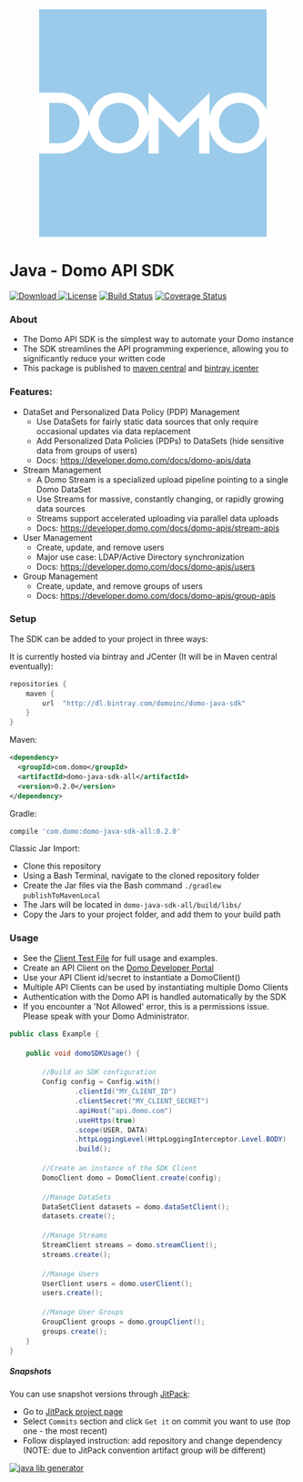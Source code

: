 <div align="center">
  <img src="domo.png" width="400" height="400"/>
</div>

# Java - Domo API SDK
[![Download](https://api.bintray.com/packages/domoinc/domo-java-sdk/domo-java-sdk/images/download.svg) ](https://bintray.com/domoinc/domo-java-sdk/domo-java-sdk/_latestVersion)
[![License](http://img.shields.io/badge/license-MIT-blue.svg?style=flat)](http://www.opensource.org/licenses/MIT)
[![Build Status](http://img.shields.io/travis/domoinc/domo-java-sdk.svg?style=flat&branch=master)](https://travis-ci.org/domoinc/domo-java-sdk)
[![Coverage Status](https://img.shields.io/coveralls/domoinc/domo-java-sdk.svg?style=flat)](https://coveralls.io/r/domoinc/domo-java-sdk?branch=master)

### About

* The Domo API SDK is the simplest way to automate your Domo instance
* The SDK streamlines the API programming experience, allowing you to significantly reduce your written code
* This package is published to [maven central](https://maven-badges.herokuapp.com/maven-central/com.domo/domo-java-sdk) and [bintray jcenter](https://bintray.com/checketts/domo-java-sdk/domo-java-sdk/)

### Features:
- DataSet and Personalized Data Policy (PDP) Management
    - Use DataSets for fairly static data sources that only require occasional updates via data replacement
    - Add Personalized Data Policies (PDPs) to DataSets (hide sensitive data from groups of users)
    - Docs: https://developer.domo.com/docs/domo-apis/data
- Stream Management
    - A Domo Stream is a specialized upload pipeline pointing to a single Domo DataSet
    - Use Streams for massive, constantly changing, or rapidly growing data sources
    - Streams support accelerated uploading via parallel data uploads
    - Docs: https://developer.domo.com/docs/domo-apis/stream-apis
- User Management
    - Create, update, and remove users
    - Major use case: LDAP/Active Directory synchronization
    - Docs: https://developer.domo.com/docs/domo-apis/users
- Group Management
    - Create, update, and remove groups of users
    - Docs: https://developer.domo.com/docs/domo-apis/group-apis

### Setup
 
<!---
[![JCenter](https://img.shields.io/bintray/v/checketts/domo-java-sdk/domo-java-sdk.svg?label=jcenter)](https://bintray.com/checketts/domo-java-sdk/domo-java-sdk/_latestVersion)
[![Maven Central](https://img.shields.io/maven-central/v/com.domo/domo-java-sdk.svg?style=flat)](https://maven-badges.herokuapp.com/maven-central/com.domo/domo-java-sdk)
-->

The SDK can be added to your project in three ways:

It is currently hosted via bintray and JCenter (It will be in Maven central eventually):
```groovy
repositories {
    maven {
        url  "http://dl.bintray.com/domoinc/domo-java-sdk" 
    }
}
```

Maven:

```xml
<dependency>
  <groupId>com.domo</groupId>
  <artifactId>domo-java-sdk-all</artifactId>
  <version>0.2.0</version>
</dependency>
```

Gradle:

```groovy
compile 'com.domo:domo-java-sdk-all:0.2.0'
```

Classic Jar Import:
- Clone this repository
- Using a Bash Terminal, navigate to the cloned repository folder
- Create the Jar files via the Bash command `./gradlew publishToMavenLocal`
- The Jars will be located in `domo-java-sdk-all/build/libs/`
- Copy the Jars to your project folder, and add them to your build path

### Usage
* See the [Client Test File](https://github.com/domoinc/domo-java-sdk/blob/master/domo-java-sdk-all/src/test/java/com/domo/sdk/ClientTest.java) for full usage and examples.
* Create an API Client on the [Domo Developer Portal](https://developer.domo.com/)
* Use your API Client id/secret to instantiate a DomoClient()
* Multiple API Clients can be used by instantiating multiple Domo Clients
* Authentication with the Domo API is handled automatically by the SDK
* If you encounter a 'Not Allowed' error, this is a permissions issue. Please speak with your Domo Administrator.

```java
public class Example {
    
    public void domoSDKUsage() {
        
        //Build an SDK configuration
        Config config = Config.with()
                .clientId("MY_CLIENT_ID")
                .clientSecret("MY_CLIENT_SECRET")
                .apiHost("api.domo.com")
                .useHttps(true)
                .scope(USER, DATA)
                .httpLoggingLevel(HttpLoggingInterceptor.Level.BODY)
                .build();

        //Create an instance of the SDK Client
        DomoClient domo = DomoClient.create(config);
        
        //Manage DataSets
        DataSetClient datasets = domo.dataSetClient();
        datasets.create();
        
        //Manage Streams
        StreamClient streams = domo.streamClient();
        streams.create();
        
        //Manage Users
        UserClient users = domo.userClient();
        users.create();
        
        //Manage User Groups
        GroupClient groups = domo.groupClient();
        groups.create();
    }
}
```

##### Snapshots

You can use snapshot versions through [JitPack](https://jitpack.io):

* Go to [JitPack project page](https://jitpack.io/#domoinc/domo-java-sdk)
* Select `Commits` section and click `Get it` on commit you want to use (top one - the most recent)
* Follow displayed instruction: add repository and change dependency (NOTE: due to JitPack convention artifact group will be different)

[![java lib generator](http://img.shields.io/badge/Powered%20by-%20Java%20lib%20generator-green.svg?style=flat-square)](https://github.com/xvik/generator-lib-java)
